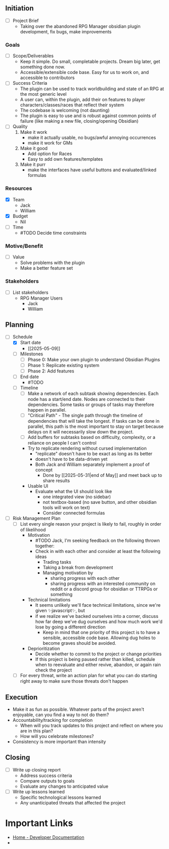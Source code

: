 ## Initiation

- [ ] Project Brief
	- Taking over the abandoned RPG Manager obsidian plugin development, fix bugs, make improvements
### Goals
- [ ] Scope/Deliverables
	- Keep it simple. Do small, completable projects. Dream big later, get something done now.
	- Accessible/extensible code base. Easy for us to work on, and accessible to contributors
- [ ] Success Criteria
	- The plugin can be used to track worldbuilding and state of an RPG at the most generic level
	- A user can, within the plugin, add their on features to player characters/classes/races that reflect their system
	- The codebase is welcoming (not daunting)
	- The plugin is easy to use and is robust against common points of failure (like making a new file, closing/opening Obsidian)
- [ ] Quality
	1. Make it work
		- make it actually usable, no bugs/awful annoying occurrences
		- make it work for GMs
	2. Make it good
		- Add option for Races
		- Easy to add own features/templates
	3. Make it purr
		- make the interfaces have useful buttons and evaluated/linked formulas
### Resources
- [x] Team
	- Jack
	- William
- [x] Budget
	- Nil
- [ ] Time
	- #TODO Decide time constraints
### Motive/Benefit
- [ ] Value
	- Solve problems with the plugin
	- Make a better feature set
### Stakeholders
- [ ] List stakeholders
	- RPG Manager Users
		- Jack
		- William
## Planning

- [ ] Schedule
	- [x] Start date
		- [[2025-05-09]]
	- [ ] Milestones
		- [ ] Phase 0: Make your own plugin to understand Obsidian Plugins
		- [ ] Phase 1: Replicate existing system
		- [ ] Phase 2: Add features
	- [ ] End date
		- #TODO
	- [ ] Timeline
		- [ ] Make a network of each subtask showing dependencies. Each node has a start/end date. Nodes are connected to their dependencies. Some tasks or groups of tasks may therefore happen in parallel.
		- [ ] "Critical Path" - The single path through the timeline of dependencies that will take the longest. If tasks can be done in parallel, this path is the most important to stay on target because delays on it will necessarily slow down the project.
		- [ ] Add buffers for subtasks based on difficulty, complexity, or a reliance on people I can't control
		- Try to replicate rendering without cursed implementation
			- "replicate" doesn't have to be exact as long as its better
			- doesn't have to be data-driven yet
			- Both Jack and William separately implement a proof of concept
				- Done by [[2025-05-31|end of May]] and meet back up to share results
		- Usable UI
			- Evaluate what the UI should look like
				- one integrated view (no sidebar)
				- not textbox-based (no save button, and other obsidian tools will work on text)
				- Consider connected formulas
- [ ] Risk Management Plan
	- [ ] List every single reason your project is likely to fail, roughly in order of likelihood
		- Motivation
			- #TODO Jack, I'm seeking feedback on the following thrown together:
			- Check in with each other and consider at least the following ideas
				- Trading tasks
				- Taking a break from development
				- Managing motivation by
					- sharing progress with each other
					- sharing progress with an interested community on reddit or a discord group for obsidian or TTRPGs or something
		- Technical limitations
			- It seems unlikely we'll face technical limitations, since we're given ✨javascript✨, but
			- if we realize we've backed ourselves into a corner, discuss how far deep we've dug ourselves and how much work we'd lose by going a different direction
				- Keep in mind that one priority of this project is to have a sensible, accessible code base. Allowing dug holes to become graves should be avoided.
		- Deprioritization
			- Decide whether to commit to the project or change priorities
			- If this project is being paused rather than killed, schedule when to reevaluate and either revive, abandon, or again rain check the project
	- [ ] For every threat, write an action plan for what you can do starting right away to make sure those threats don't happen

## Execution

- Make it as fun as possible. Whatever parts of the project aren't enjoyable, can you find a way to not do them?
- Accountability/tracking for completion
	- When will you track updates to this project and reflect on where you are in this plan?
	- How will you celebrate milestones?
- Consistency is more important than intensity

## Closing

- [ ] Write up closing report
	- Address success criteria
	- Compare outputs to goals
	- Evaluate any changes to anticipated value
- [ ] Write up lessons learned
	- Specific technological lessons learned
	- Any unanticipated threats that affected the project


# Important Links
- [Home - Developer Documentation](https://docs.obsidian.md/)
- 